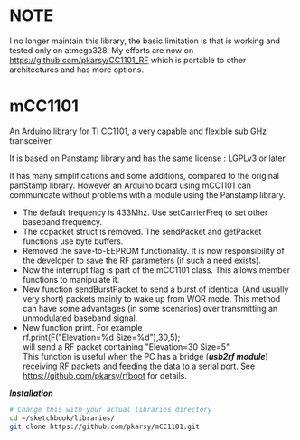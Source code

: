 # NOTE
I no longer maintain this library, the basic limitation is that is working and tested only on atmega328. My efforts are now on
https://github.com/pkarsy/CC1101_RF which is portable to other architectures and has more options.

# mCC1101

An Arduino library for TI CC1101, a very capable and flexible sub GHz transceiver.

It is based on Panstamp library and has the same license : LGPLv3 or later.

It has many simplifications and some additions, compared to the original panStamp library.
However an Arduino board using mCC1101 can communicate without problems with a module using
the Panstamp library.
- The default frequency is 433Mhz. Use setCarrierFreq to set other baseband frequency.
- The ccpacket struct is removed. The sendPacket and getPacket functions use byte buffers.
- Removed the save-to-EEPROM functionality. It is now
responsibility of the developer to save the RF parameters (if such a need exists).
- Now the interrupt flag is part of the mCC1101 class. This allows member functions to manipulate it.
- New function sendBurstPacket to send a burst of identical (And usually very short) packets mainly to wake up from WOR mode.
This method can have some advantages (in some scenarios) over transmitting an unmodulated baseband signal.
- New function print. For example<br/>
rf.print(F("Elevation=%d Size=%d"),30,5);<br/>
will send a RF packet containing "Elevation=30 Size=5".<br/>
This function is useful when the PC has a bridge (***usb2rf module***) receiving RF packets and feeding the data to a serial port. See https://github.com/pkarsy/rfboot for details.

***Installation***

```sh
# Change this with your actual libraries directory
cd ~/sketchbook/libraries/
git clone https://github.com/pkarsy/mCC1101.git
```

